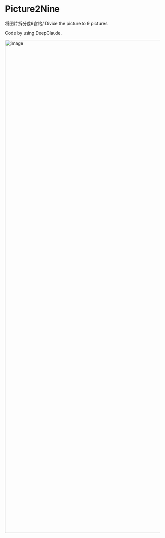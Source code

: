 # Picture2Nine
将图片拆分成9宫格/ Divide the picture to 9 pictures

Code by using DeepClaude.


<img width="1605" alt="image" src="https://github.com/user-attachments/assets/72274a91-3695-437f-8be7-7a958e710313" />

